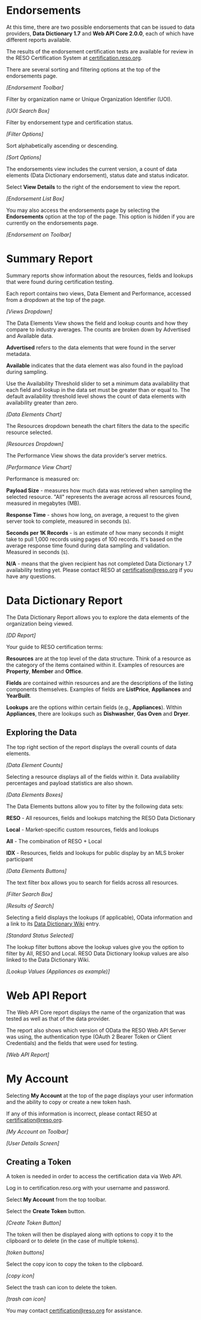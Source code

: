# Endorsements
At this time, there are two possible endorsements that can be issued to data providers, **Data Dictionary 1.7** and **Web API Core 2.0.0**, each of which have different reports available.

The results of the endorsement certification tests are available for review in the RESO Certification System at [certification.reso.org](certification.reso.org).

There are several sorting and filtering options at the top of the endorsements page.

_[Endorsement Toolbar]_

Filter by organization name or Unique Organization Identifier (UOI).

_[UOI Search Box]_

Filter by endorsement type and certification status.

_[Filter Options]_

Sort alphabetically ascending or descending.

_[Sort Options]_

The endorsements view includes the current version, a count of data elements (Data Dictionary endorsement), status date and status indicator.

Select **View Details** to the right of the endorsement to view the report.

_[Endorsement List Box]_

You may also access the endorsements page by selecting the **Endorsements** option at the top of the page. This option is hidden if you are currently on the endorsements page.

_[Endorsement on Toolbar]_

# Summary Report

Summary reports show information about the resources, fields and lookups that were found during certification testing.

Each report contains two views, Data Element and Performance, accessed from a dropdown at the top of the page.

_[Views Dropdown]_

The Data Elements View shows the field and lookup counts and how they compare to industry averages. The counts are broken down by Advertised and Available data.

**Advertised** refers to the data elements that were found in the server metadata.

**Available** indicates that the data element was also found in the payload during sampling.

Use the Availability Threshold slider to set a minimum data availability that each field and lookup in the data set must be greater than or equal to. The default availability threshold level shows the count of data elements with availability greater than zero.

_[Data Elements Chart]_

The Resources dropdown beneath the chart filters the data to the specific resource selected.

_[Resources Dropdown]_

The Performance View shows the data provider’s server metrics.

_[Performance View Chart]_

Performance is measured on:

**Payload Size** - measures how much data was retrieved when sampling the selected resource. "All" represents the average across all resources found, measured in megabytes (MB).

**Response Time** - shows how long, on average, a request to the given server took to complete, measured in seconds (s).

**Seconds per 1K Records** - is an estimate of how many seconds it might take to pull 1,000 records using pages of 100 records. It's based on the average response time found during data sampling and validation. Measured in seconds (s).

**N/A** - means that the given recipient has not completed Data Dictionary 1.7 availability testing yet. Please contact RESO at certification@reso.org if you have any questions.

# Data Dictionary Report
The Data Dictionary Report allows you to explore the data elements of the organization being viewed.

_[DD Report]_

Your guide to RESO certification terms:

**Resources** are at the top level of the data structure. Think of a resource as the category of the items contained within it. Examples of resources are **Property**, **Member** and **Office**.

**Fields** are contained within resources and are the descriptions of the listing components themselves. Examples of fields are **ListPrice**, **Appliances** and **YearBuilt**.

**Lookups** are the options within certain fields (e.g., **Appliances**). Within **Appliances**, there are lookups such as **Dishwasher**, **Gas Oven** and **Dryer**.

## Exploring the Data
The top right section of the report displays the overall counts of data elements.

_[Data Element Counts]_

Selecting a resource displays all of the fields within it. Data availability percentages and payload statistics are also shown.

_[Data Elements Boxes]_

The Data Elements buttons allow you to filter by the following data sets:

**RESO** - All resources, fields and lookups matching the RESO Data Dictionary

**Local** - Market-specific custom resources, fields and lookups

**All** - The combination of RESO + Local

**IDX** - Resources, fields and lookups for public display by an MLS broker participant

_[Data Elements Buttons]_

The text filter box allows you to search for fields across all resources.

_[Filter Search Box]_

_[Results of Search]_

Selecting a field displays the lookups (if applicable), OData information and a link to its [Data Dictionary Wiki](https://ddwiki.reso.org/display/DDW17) entry.

_[Standard Status Selected]_

The lookup filter buttons above the lookup values give you the option to filter by All, RESO and Local. RESO Data Dictionary lookup values are also linked to the Data Dictionary Wiki.

_[Lookup Values (Appliances as example)]_

# Web API Report
The Web API Core report displays the name of the organization that was tested as well as that of the data provider.

The report also shows which version of OData the RESO Web API Server was using, the authentication type (OAuth 2 Bearer Token or Client Credentials) and the fields that were used for testing.

_[Web API Report]_

# My Account

Selecting **My Account** at the top of the page displays your user information and the ability to copy or create a new token hash. 

If any of this information is incorrect, please contact RESO at certification@reso.org.

_[My Account on Toolbar]_

_[User Details Screen]_

## Creating a Token

A token is needed in order to access the certification data via Web API.

Log in to certification.reso.org with your username and password.

Select **My Account** from the top toolbar.

Select the **Create Token** button.

_[Create Token Button]_

The token will then be displayed along with options to copy it to the clipboard or to delete (in the case of multiple tokens).

_[token buttons]_

Select the copy icon to copy the token to the clipboard.

_[copy icon]_

Select the trash can icon to delete the token.

_[trash can icon]_

You may contact certification@reso.org for assistance.



